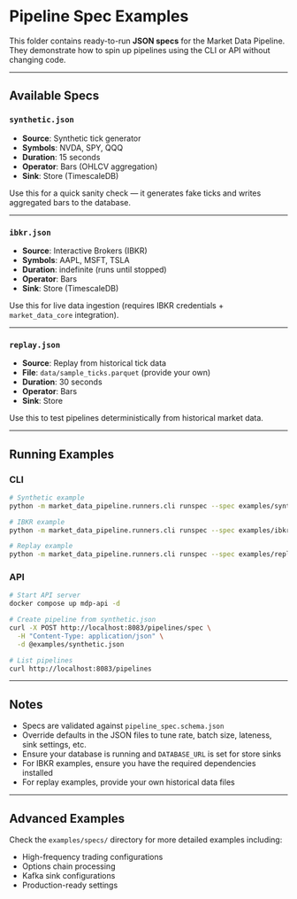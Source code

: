 # Pipeline Spec Examples

This folder contains ready-to-run **JSON specs** for the Market Data Pipeline.
They demonstrate how to spin up pipelines using the CLI or API without changing code.

---

## Available Specs

### `synthetic.json`
- **Source**: Synthetic tick generator
- **Symbols**: NVDA, SPY, QQQ
- **Duration**: 15 seconds
- **Operator**: Bars (OHLCV aggregation)
- **Sink**: Store (TimescaleDB)

Use this for a quick sanity check — it generates fake ticks and writes aggregated bars to the database.

---

### `ibkr.json`
- **Source**: Interactive Brokers (IBKR)
- **Symbols**: AAPL, MSFT, TSLA
- **Duration**: indefinite (runs until stopped)
- **Operator**: Bars
- **Sink**: Store (TimescaleDB)

Use this for live data ingestion (requires IBKR credentials + `market_data_core` integration).

---

### `replay.json`
- **Source**: Replay from historical tick data
- **File**: `data/sample_ticks.parquet` (provide your own)
- **Duration**: 30 seconds
- **Operator**: Bars
- **Sink**: Store

Use this to test pipelines deterministically from historical market data.

---

## Running Examples

### CLI

```bash
# Synthetic example
python -m market_data_pipeline.runners.cli runspec --spec examples/synthetic.json

# IBKR example
python -m market_data_pipeline.runners.cli runspec --spec examples/ibkr.json

# Replay example
python -m market_data_pipeline.runners.cli runspec --spec examples/replay.json
```

### API

```bash
# Start API server
docker compose up mdp-api -d

# Create pipeline from synthetic.json
curl -X POST http://localhost:8083/pipelines/spec \
  -H "Content-Type: application/json" \
  -d @examples/synthetic.json

# List pipelines
curl http://localhost:8083/pipelines
```

---

## Notes

- Specs are validated against `pipeline_spec.schema.json`
- Override defaults in the JSON files to tune rate, batch size, lateness, sink settings, etc.
- Ensure your database is running and `DATABASE_URL` is set for store sinks
- For IBKR examples, ensure you have the required dependencies installed
- For replay examples, provide your own historical data files

---

## Advanced Examples

Check the `examples/specs/` directory for more detailed examples including:
- High-frequency trading configurations
- Options chain processing
- Kafka sink configurations
- Production-ready settings

